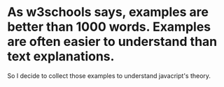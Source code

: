 # As w3schools says, examples are better than 1000 words. Examples are often easier to understand than text explanations.
So I decide to collect those examples to understand javacript's theory.
